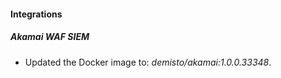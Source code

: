 #### Integrations
##### Akamai WAF SIEM
- Updated the Docker image to: *demisto/akamai:1.0.0.33348*.
